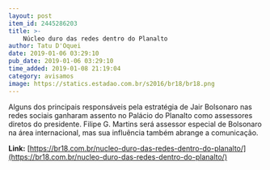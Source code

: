 ```yaml
---
layout: post
item_id: 2445286203
title: >-
    Núcleo duro das redes dentro do Planalto
author: Tatu D'Oquei
date: 2019-01-06 03:29:10
pub_date: 2019-01-06 03:29:10
time_added: 2019-01-08 21:19:04
category: avisamos
image: https://statics.estadao.com.br/s2016/br18/br18.png
---
```


Alguns dos principais responsáveis pela estratégia de Jair Bolsonaro nas redes sociais ganharam assento no Palácio do Planalto como assessores diretos do presidente. Filipe G. Martins será assessor especial de Bolsonaro na área internacional, mas sua influência também abrange a comunicação.

**Link:** [https://br18.com.br/nucleo-duro-das-redes-dentro-do-planalto/](https://br18.com.br/nucleo-duro-das-redes-dentro-do-planalto/)

